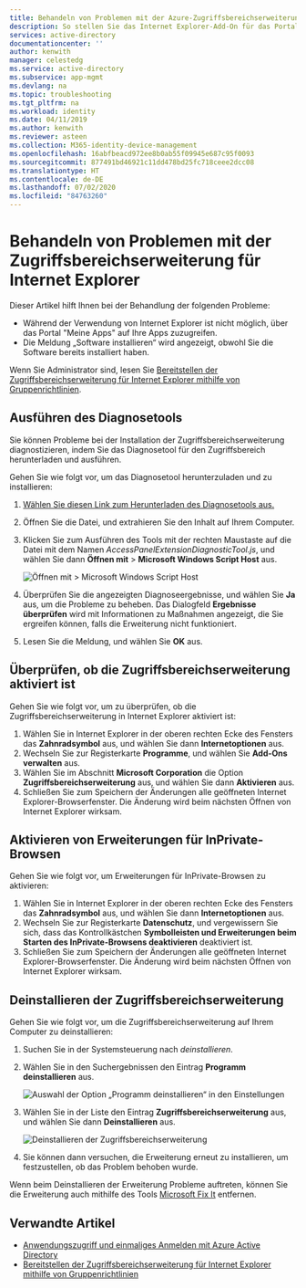 ```yaml
---
title: Behandeln von Problemen mit der Azure-Zugriffsbereichserweiterung für IE | Microsoft-Dokumentation
description: So stellen Sie das Internet Explorer-Add-On für das Portal "Meine Apps" mithilfe von Gruppenrichtlinien bereit
services: active-directory
documentationcenter: ''
author: kenwith
manager: celestedg
ms.service: active-directory
ms.subservice: app-mgmt
ms.devlang: na
ms.topic: troubleshooting
ms.tgt_pltfrm: na
ms.workload: identity
ms.date: 04/11/2019
ms.author: kenwith
ms.reviewer: asteen
ms.collection: M365-identity-device-management
ms.openlocfilehash: 16abfbeacd972ee8b0ab55f09945e687c95f0093
ms.sourcegitcommit: 877491bd46921c11dd478bd25fc718ceee2dcc08
ms.translationtype: HT
ms.contentlocale: de-DE
ms.lasthandoff: 07/02/2020
ms.locfileid: "84763260"
---
```

# <a name="troubleshoot-the-access-panel-extension-for-internet-explorer"></a>Behandeln von Problemen mit der Zugriffsbereichserweiterung für Internet Explorer

Dieser Artikel hilft Ihnen bei der Behandlung der folgenden Probleme:

* Während der Verwendung von Internet Explorer ist nicht möglich, über das Portal "Meine Apps" auf Ihre Apps zuzugreifen.
* Die Meldung „Software installieren“ wird angezeigt, obwohl Sie die Software bereits installiert haben.

Wenn Sie Administrator sind, lesen Sie [Bereitstellen der Zugriffsbereichserweiterung für Internet Explorer mithilfe von Gruppenrichtlinien](deploy-access-panel-browser-extension.md).

## <a name="run-the-diagnostic-tool"></a>Ausführen des Diagnosetools

Sie können Probleme bei der Installation der Zugriffsbereichserweiterung diagnostizieren, indem Sie das Diagnosetool für den Zugriffsbereich herunterladen und ausführen. 

Gehen Sie wie folgt vor, um das Diagnosetool herunterzuladen und zu installieren:

1. [Wählen Sie diesen Link zum Herunterladen des Diagnosetools aus.](https://account.activedirectory.windowsazure.com/applications/AccessPanelExtensionDiagnosticTool/AccessPanelExtensionDiagnosticTool.zip)
1. Öffnen Sie die Datei, und extrahieren Sie den Inhalt auf Ihrem Computer.
1. Klicken Sie zum Ausführen des Tools mit der rechten Maustaste auf die Datei mit dem Namen *AccessPanelExtensionDiagnosticTool.js*, und wählen Sie dann **Öffnen mit** > **Microsoft Windows Script Host** aus.

    ![Öffnen mit > Microsoft Windows Script Host](./media/manage-access-panel-browser-extension/open-access-panel-extension-diagnostic-tool.png)

1. Überprüfen Sie die angezeigten Diagnoseergebnisse, und wählen Sie **Ja** aus, um die Probleme zu beheben. Das Dialogfeld **Ergebnisse überprüfen** wird mit Informationen zu Maßnahmen angezeigt, die Sie ergreifen können, falls die Erweiterung nicht funktioniert.  
1. Lesen Sie die Meldung, und wählen Sie **OK** aus.

## <a name="check-that-the-access-panel-extension-is-enabled"></a>Überprüfen, ob die Zugriffsbereichserweiterung aktiviert ist

Gehen Sie wie folgt vor, um zu überprüfen, ob die Zugriffsbereichserweiterung in Internet Explorer aktiviert ist:

1. Wählen Sie in Internet Explorer in der oberen rechten Ecke des Fensters das **Zahnradsymbol** aus, und wählen Sie dann **Internetoptionen** aus.
1. Wechseln Sie zur Registerkarte **Programme**, und wählen Sie **Add-Ons verwalten** aus.
1. Wählen Sie im Abschnitt **Microsoft Corporation** die Option **Zugriffsbereichserweiterung** aus, und wählen Sie dann **Aktivieren** aus.
1. Schließen Sie zum Speichern der Änderungen alle geöffneten Internet Explorer-Browserfenster. Die Änderung wird beim nächsten Öffnen von Internet Explorer wirksam.

## <a name="enable-extensions-for-inprivate-browsing"></a>Aktivieren von Erweiterungen für InPrivate-Browsen

Gehen Sie wie folgt vor, um Erweiterungen für InPrivate-Browsen zu aktivieren:

1. Wählen Sie in Internet Explorer in der oberen rechten Ecke des Fensters das **Zahnradsymbol** aus, und wählen Sie dann **Internetoptionen** aus.
1. Wechseln Sie zur Registerkarte **Datenschutz**, und vergewissern Sie sich, dass das Kontrollkästchen **Symbolleisten und Erweiterungen beim Starten des InPrivate-Browsens deaktivieren** deaktiviert ist.
1. Schließen Sie zum Speichern der Änderungen alle geöffneten Internet Explorer-Browserfenster. Die Änderung wird beim nächsten Öffnen von Internet Explorer wirksam.

## <a name="uninstall-the-access-panel-extension"></a>Deinstallieren der Zugriffsbereichserweiterung

Gehen Sie wie folgt vor, um die Zugriffsbereichserweiterung auf Ihrem Computer zu deinstallieren:

1. Suchen Sie in der Systemsteuerung nach *deinstallieren*.
1. Wählen Sie in den Suchergebnissen den Eintrag **Programm deinstallieren** aus.

    ![Auswahl der Option „Programm deinstallieren“ in den Einstellungen](./media/manage-access-panel-browser-extension/uninstall-program-control-panel.png)

1. Wählen Sie in der Liste den Eintrag **Zugriffsbereichserweiterung** aus, und wählen Sie dann **Deinstallieren** aus.

    ![Deinstallieren der Zugriffsbereichserweiterung](./media/manage-access-panel-browser-extension/uninstall-access-panel-extension.png)

1. Sie können dann versuchen, die Erweiterung erneut zu installieren, um festzustellen, ob das Problem behoben wurde.

Wenn beim Deinstallieren der Erweiterung Probleme auftreten, können Sie die Erweiterung auch mithilfe des Tools [Microsoft Fix It](https://go.microsoft.com/?linkid=9779673) entfernen.

## <a name="related-articles"></a>Verwandte Artikel

* [Anwendungszugriff und einmaliges Anmelden mit Azure Active Directory](what-is-single-sign-on.md)
* [Bereitstellen der Zugriffsbereichserweiterung für Internet Explorer mithilfe von Gruppenrichtlinien](deploy-access-panel-browser-extension.md)
